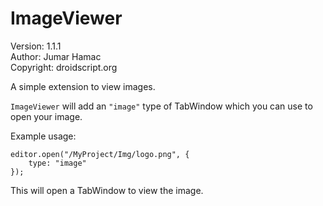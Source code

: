 # ImageViewer

Version: 1.1.1<br>
Author: Jumar Hamac<br>
Copyright: droidscript.org

A simple extension to view images.

`ImageViewer` will add an `"image"` type of TabWindow which you can use to open your image.

Example usage:

```
editor.open("/MyProject/Img/logo.png", {
	type: "image"
});
```

This will open a TabWindow to view the image.